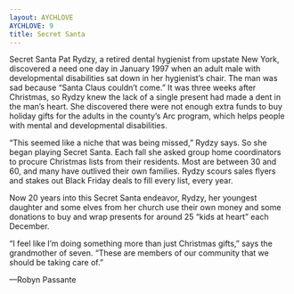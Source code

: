 ```yaml
---
layout: AYCHLOVE
AYCHLOVE: 9
title: Secret Santa
---
```




Secret Santa
Pat Rydzy, a retired dental hygienist from upstate New York, discovered a need one day in January 1997 when an adult male with developmental disabilities sat down in her hygienist’s chair. The man was sad because “Santa Claus couldn’t come.” It was three weeks after Christmas, so Rydzy knew the lack of a single present had made a dent in the man’s heart. She discovered there were not enough extra funds to buy holiday gifts for the adults in the county’s Arc program, which helps people with mental and developmental disabilities.

“This seemed like a niche that was being missed,” Rydzy says. So she began playing Secret Santa. Each fall she asked group home coordinators to procure Christmas lists from their residents. Most are between 30 and 60, and many have outlived their own families. Rydzy scours sales flyers and stakes out Black Friday deals to fill every list, every year.

Now 20 years into this Secret Santa endeavor, Rydzy, her youngest daughter and some elves from her church use their own money and some donations to buy and wrap presents for around 25 “kids at heart” each December.

“I feel like I’m doing something more than just Christmas gifts,” says the grandmother of seven. “These are members of our community that we should be taking care of.”

—Robyn Passante
